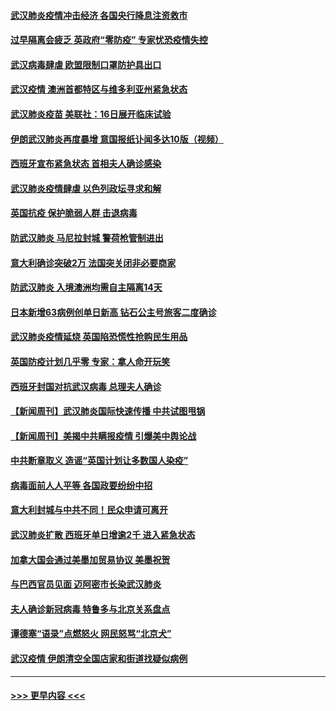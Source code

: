 #### [武汉肺炎疫情冲击经济 各国央行降息注资救市](../pages/prog202/a102800477.md?t=03160731) 
#### [过早隔离会疲乏 英政府“零防疫” 专家忧恐疫情失控](../pages/prog202/a102800434.md?t=03160731) 
#### [武汉病毒肆虐 欧盟限制口罩防护具出口](../pages/prog202/a102800413.md?t=03160731) 
#### [武汉疫情 澳洲首都特区与维多利亚州紧急状态](../pages/prog202/a102800391.md?t=03160731) 
#### [武汉肺炎疫苗 美联社：16日展开临床试验](../pages/prog202/a102800374.md?t=03160731) 
#### [伊朗武汉肺炎再度暴增 意国报纸讣闻多达10版（视频）](../pages/prog202/a102800192.md?t=03160731) 
#### [西班牙宣布紧急状态 首相夫人确诊感染](../pages/prog202/a102800168.md?t=03160731) 
#### [武汉肺炎疫情肆虐 以色列政坛寻求和解](../pages/prog202/a102800151.md?t=03160731) 
#### [英国抗疫 保护脆弱人群 击退病毒](../pages/prog202/a102800145.md?t=03160731) 
#### [防武汉肺炎 马尼拉封城 警荷枪管制进出](../pages/prog202/a102800083.md?t=03160731) 
#### [意大利确诊突破2万 法国突关闭非必要商家](../pages/prog202/a102800071.md?t=03160731) 
#### [防武汉肺炎 入境澳洲均需自主隔离14天](../pages/prog202/a102800049.md?t=03160731) 
#### [日本新增63病例创单日新高 钻石公主号旅客二度确诊](../pages/prog202/a102800002.md?t=03160731) 
#### [武汉肺炎疫情延烧 英国陷恐慌性抢购民生用品](../pages/prog202/a102799980.md?t=03160731) 
#### [英国防疫计划几乎零 专家：拿人命开玩笑](../pages/prog202/a102799943.md?t=03160731) 
#### [西班牙封国对抗武汉病毒 总理夫人确诊](../pages/prog202/a102799930.md?t=03160731) 
#### [【新闻周刊】武汉肺炎国际快速传播 中共试图甩锅](../pages/prog202/a102799845.md?t=03160731) 
#### [【新闻周刊】美揭中共瞒报疫情  引爆美中舆论战](../pages/prog202/a102799836.md?t=03160731) 
#### [中共断章取义 造谣“英国计划让多数国人染疫”](../pages/prog202/a102799810.md?t=03160731) 
#### [病毒面前人人平等 各国政要纷纷中招](../pages/prog202/a102799720.md?t=03160731) 
#### [意大利封城与中共不同！民众申请可离开](../pages/prog202/a102799706.md?t=03160731) 
#### [武汉肺炎扩散 西班牙单日增逾2千 进入紧急状态](../pages/prog202/a102799649.md?t=03160731) 
#### [加拿大国会通过美墨加贸易协议  美墨祝贺](../pages/prog202/a102799636.md?t=03160731) 
#### [与巴西官员见面 迈阿密市长染武汉肺炎](../pages/prog202/a102799484.md?t=03160731) 
#### [夫人确诊新冠病毒 特鲁多与北京关系盘点](../pages/prog202/a102799474.md?t=03160731) 
#### [谭德塞“语录”点燃怒火 网民怒骂“北京犬”](../pages/prog202/a102799480.md?t=03160731) 
#### [武汉疫情 伊朗清空全国店家和街道找疑似病例](../pages/prog202/a102799451.md?t=03160731) 

----
#### [ >>> 更早内容 <<< ](../indexes/prog202-earlier.md)
